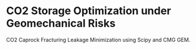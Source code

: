 # CO2 Storage Optimization under Geomechanical Risks
CO2 Caprock Fracturing Leakage Minimization using Scipy and CMG GEM.
